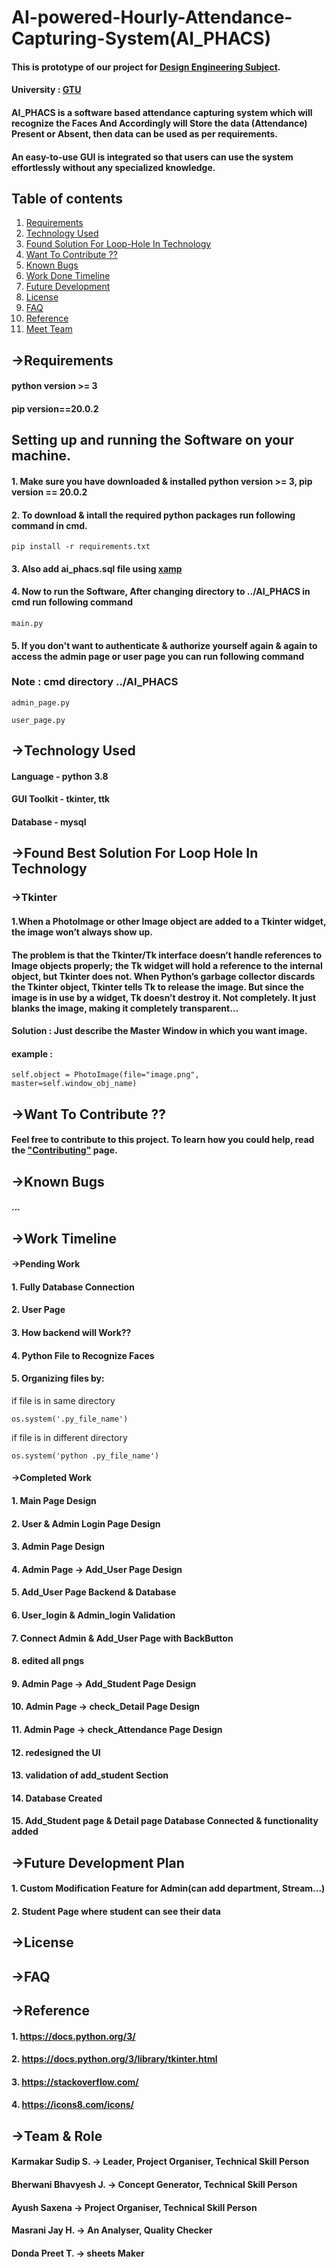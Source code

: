# AI-powered-Hourly-Attendance-Capturing-System(AI_PHACS)
#### This is prototype of our project for [Design Engineering Subject](http://www.de.gtu.ac.in/Account/AboutUS).
#### University : [GTU](https://www.gtu.ac.in/) 

#### AI_PHACS is a software based attendance capturing system which will recognize the Faces And Accordingly will Store the data (Attendance) Present or Absent, then data can be used as per requirements.
#### An easy-to-use GUI is integrated so that users can use the system effortlessly without any specialized knowledge.

## Table of contents
1. [Requirements](#-requirements)
2. [Technology Used](#-technology-used)
3. [Found Solution For Loop-Hole In Technology](#-found-best-solution-for-loop-hole-in-technology)
4. [Want To Contribute ??](#-want-to-contribute-)
5. [Known Bugs](#-known-bugs)
6. [Work Done Timeline](#-work-timeline)
7. [Future Development]()
8. [License](#license)
9. [FAQ](#faq)
10. [Reference](#-reference)
11. [Meet Team](#-team--role)


## **->Requirements**
#### python version >= 3
#### pip version==20.0.2    

## Setting up and running the Software on your machine.
#### 1. Make sure you have downloaded & installed python version >= 3, pip version == 20.0.2

#### 2. To download & intall the required python packages run following command in cmd.
 ```
pip install -r requirements.txt
```
#### 3. Also add ai_phacs.sql file using [xamp](https://www.apachefriends.org/download.html)
#### 4. Now to run the Software, After changing directory to ../AI_PHACS in cmd run following command
```
main.py
```
#### 5. If you don't want to authenticate & authorize yourself again & again to access the admin page or user page you can run following command
### Note : cmd directory ../AI_PHACS
```
admin_page.py
```
```
user_page.py
```
 



## **->Technology Used**

#### Language - python 3.8
#### GUI Toolkit - tkinter, ttk
#### Database - mysql

## **->Found Best Solution For Loop Hole In Technology**
### **->Tkinter**
#### 1.When a PhotoImage or other Image object are added to a Tkinter widget, the image won’t always show up.
#### The problem is that the Tkinter/Tk interface doesn’t handle references to Image objects properly; the Tk widget will hold a reference to the internal object, but Tkinter does not. When Python’s garbage collector discards the Tkinter object, Tkinter tells Tk to release the image. But since the image is in use by a widget, Tk doesn’t destroy it. Not completely. It just blanks the image, making it completely transparent…    
#### Solution : Just describe the Master Window in which you want image.
#### example :  
```
self.object = PhotoImage(file="image.png", master=self.window_obj_name)
```

## **->Want To Contribute ??**
#### Feel free to contribute to this project. To learn how you could help, read the ["Contributing"](/contributing.md) page.


## **->Known Bugs**

#### ...

## **->Work Timeline**
#### ->Pending Work
#### 1. Fully  Database Connection
#### 2. User Page  
#### 3. How backend will Work??
#### 4. Python File to Recognize Faces
#### 5. Organizing files by:
if file is in same directory
```
os.system('.py_file_name')
```
if file is in different directory
```
os.system('python .py_file_name')
```

#### ->Completed Work

#### 1. Main Page Design
#### 2. User & Admin Login Page Design
#### 3. Admin Page Design
#### 4. Admin Page -> Add_User Page Design
#### 5. Add_User Page Backend & Database
#### 6. User_login & Admin_login Validation 
#### 7. Connect Admin & Add_User Page with BackButton
#### 8. edited all pngs
#### 9. Admin Page -> Add_Student Page Design
#### 10. Admin Page -> check_Detail Page Design
#### 11. Admin Page -> check_Attendance Page Design
#### 12. redesigned the UI
#### 13. validation of add_student Section
#### 14. Database Created
#### 15. Add_Student page & Detail page Database Connected & functionality added

## **->Future Development Plan**
#### 1. Custom Modification Feature for Admin(can add department, Stream...)
#### 2. Student Page where student can see their data

## **->License**

## **->FAQ**

## **->Reference**

#### 1. https://docs.python.org/3/
#### 2. https://docs.python.org/3/library/tkinter.html
#### 3. https://stackoverflow.com/
#### 4. https://icons8.com/icons/


## **->Team & Role**

#### Karmakar Sudip S. -> Leader, Project Organiser, Technical Skill Person   
#### Bherwani Bhavyesh J. -> Concept Generator, Technical Skill Person
#### Ayush Saxena ->  Project Organiser, Technical Skill Person
#### Masrani Jay H. -> An Analyser, Quality Checker 
#### Donda Preet T. -> sheets Maker

